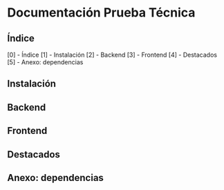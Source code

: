 # Documentación Prueba Técnica

## Índice

[0] - Índice
[1] - Instalación
[2] - Backend
[3] - Frontend
[4] - Destacados
[5] - Anexo: dependencias

## Instalación

## Backend

## Frontend

## Destacados

## Anexo: dependencias
